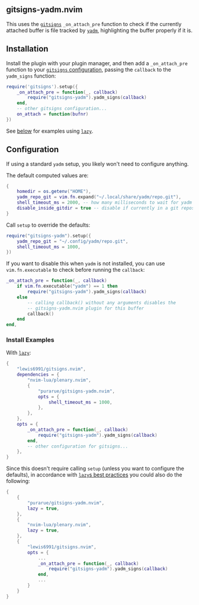 ## gitsigns-yadm.nvim

This uses the [`gitsigns`](https://github.com/lewis6991/gitsigns.nvim) `_on_attach_pre` function to check if the currently attached buffer is file tracked by [`yadm`](https://yadm.io/), highlighting the buffer properly if it is.

## Installation

Install the plugin with your plugin manager, and then add a `_on_attach_pre` function to your [`gitsigns` configuration](https://github.com/lewis6991/gitsigns.nvim?tab=readme-ov-file#installation--usage), passing the `callback` to the `yadm_signs` function:

```lua
require('gitsigns').setup({
    _on_attach_pre = function(_, callback)
        require("gitsigns-yadm").yadm_signs(callback)
    end,
    -- other gitsigns configuration...
    on_attach = function(bufnr)
})
```

See [below](#install-examples) for examples using [`lazy`](https://github.com/folke/lazy.nvim).

## Configuration

If using a standard `yadm` setup, you likely won't need to configure anything.

The default computed values are:

```lua
{
    homedir = os.getenv("HOME"),
    yadm_repo_git = vim.fn.expand("~/.local/share/yadm/repo.git"),
    shell_timeout_ms = 2000, -- how many milliseconds to wait for yadm to finish
    disable_inside_gitdir = true -- disable if currently in a git repository
}
```

Call `setup` to override the defaults:

```lua
require("gitsigns-yadm").setup({
    yadm_repo_git = "~/.config/yadm/repo.git",
    shell_timeout_ms = 1000,
})
```

If you want to disable this when `yadm` is not installed, you can use `vim.fn.executable` to check before running the `callback`:

```lua
_on_attach_pre = function(_, callback)
    if vim.fn.executable("yadm") == 1 then
        require("gitsigns-yadm").yadm_signs(callback)
    else
        -- calling callback() without any arguments disables the
        -- gitsigns-yadm.nvim plugin for this buffer
        callback()
    end
end,
```

### Install Examples

With [`lazy`](https://github.com/folke/lazy.nvim):

```lua
{
    "lewis6991/gitsigns.nvim",
    dependencies = {
        "nvim-lua/plenary.nvim",
        {
            "purarue/gitsigns-yadm.nvim",
            opts = {
                shell_timeout_ms = 1000,
            },
        },
    },
    opts = {
        _on_attach_pre = function(_, callback)
            require("gitsigns-yadm").yadm_signs(callback)
        end,
        -- other configuration for gitsigns...
    },
}
```

Since this doesn't require calling `setup` (unless you want to configure the defaults), in accordance with [`lazy`s best practices](https://lazy.folke.io/developers#best-practices) you could also do the following:

```lua
{
    {
        "purarue/gitsigns-yadm.nvim",
        lazy = true,
    },
    {
        "nvim-lua/plenary.nvim",
        lazy = true,
    },
    {
        "lewis6991/gitsigns.nvim",
        opts = {
            ...
            _on_attach_pre = function(_, callback)
                require("gitsigns-yadm").yadm_signs(callback)
            end,
            ...
        }
    }
}
```
